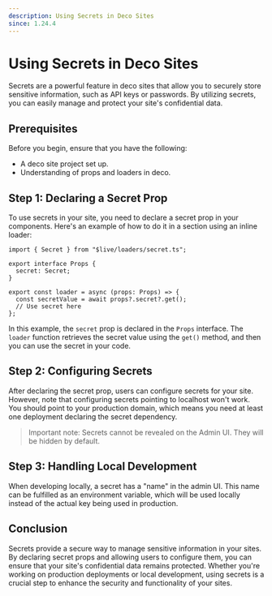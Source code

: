 ```yaml
---
description: Using Secrets in Deco Sites
since: 1.24.4
---
```


# Using Secrets in Deco Sites

Secrets are a powerful feature in deco sites that allow you to securely store sensitive information, such as API keys or passwords. By utilizing secrets, you can easily manage and protect your site's confidential data.

## Prerequisites

Before you begin, ensure that you have the following:

- A deco site project set up.
- Understanding of props and loaders in deco.

## Step 1: Declaring a Secret Prop

To use secrets in your site, you need to declare a secret prop in your components. Here's an example of how to do it in a section using an inline loader:

```tsx
import { Secret } from "$live/loaders/secret.ts";

export interface Props {
  secret: Secret;
}

export const loader = async (props: Props) => {
  const secretValue = await props?.secret?.get();
  // Use secret here
};
```

In this example, the `secret` prop is declared in the `Props` interface. The `loader` function retrieves the secret value using the `get()` method, and then you can use the secret in your code.

## Step 2: Configuring Secrets

After declaring the secret prop, users can configure secrets for your site. However, note that configuring secrets pointing to localhost won't work. You should point to your production domain, which means you need at least one deployment declaring the secret dependency.

> Important note: Secrets cannot be revealed on the Admin UI. They will be hidden by default.

## Step 3: Handling Local Development

When developing locally, a secret has a "name" in the admin UI. This name can be fulfilled as an environment variable, which will be used locally instead of the actual key being used in production.

## Conclusion

Secrets provide a secure way to manage sensitive information in your sites. By declaring secret props and allowing users to configure them, you can ensure that your site's confidential data remains protected. Whether you're working on production deployments or local development, using secrets is a crucial step to enhance the security and functionality of your sites.
